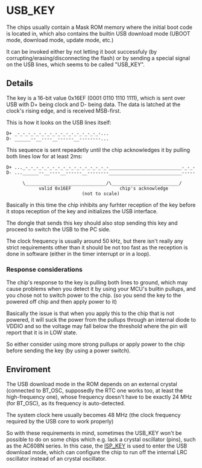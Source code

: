 # USB_KEY

The chips usually contain a Mask ROM memory where the initial boot code is located in,
which also contains the builtin USB download mode (UBOOT mode, download mode, update mode, etc.)

It can be invoked either by not letting it boot successfuly (by corrupting/erasing/disconnecting the flash)
or by sending a special signal on the USB lines, which seems to be called "USB_KEY".

## Details

The key is a 16-bit value 0x16EF (0001 0110 1110 1111), which is sent over USB with D+ being clock and D- being data.
The data is latched at the clock's rising edge, and is received MSB-first.

This is how it looks on the USB lines itself:

```
D+ _-_-_-_-_-_-_-_-_-_-_-_-_-_-_-_-...
D- ______--__----__------__--------...
```

This sequence is sent repeadetly until the chip acknowledges it by pulling both lines low for at least 2ms:

```
D+ ..._-_-_-_-_-_-_-_-_-_-_-_-_-_-_-_-___________________________-_-_-
D- ...______--__----__------__--------___________________________-----

      \______________________________/\_________________________/
            valid 0x16EF                  chip's acknowledge
                            (not to scale)
```

Basically in this time the chip inhibits any furhter reception of the key
before it stops reception of the key and initializes the USB interface.

The dongle that sends this key should also stop sending this key and proceed to switch the USB to the PC side.

The clock frequency is usually around 50 kHz, but there isn't really any strict requirements other than
it should be not too fast as the reception is done in software (either in the timer interrupt or in a loop).

### Response considerations

The chip's response to the key is pulling both lines to ground, which may cause problems
when you detect it by using your MCU's builtin pullups, and you chose not to switch power to the chip.
(so you send the key to the powered off chip and then apply power to it)

Basically the issue is that when you apply this to the chip that is not powered, it will suck the power
from the pullups through an internal diode to VDDIO and so the voltage may fall below the threshold
where the pin will report that it is in LOW state.

So either consider using more strong pullups or apply power to the chip before sending the key (by using a power switch).

## Enviroment

The USB download mode in the ROM depends on an external crystal (connected to BT_OSC, supposedly the RTC one works too, at least the high-frequency one),
whose frequency doesn't have to be exactly 24 MHz (for BT_OSC), as its frequency is auto-detected.

The system clock here usually becomes 48 MHz (the clock frequency required by the USB core to work properly)

So with these requirements in mind, sometimes the USB_KEY won't be possible to do on some chips which e.g. lack a crystal oscillator (pins), such as the AC608N series.
In this case, the [ISP_KEY](isp-key.md) is used to enter the USB download mode, which can configure the chip to run off the internal LRC oscillator instead of an crystal oscillator.
